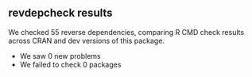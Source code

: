 ## revdepcheck results

We checked 55 reverse dependencies, comparing R CMD check results across CRAN and dev versions of this package.

 * We saw 0 new problems
 * We failed to check 0 packages

